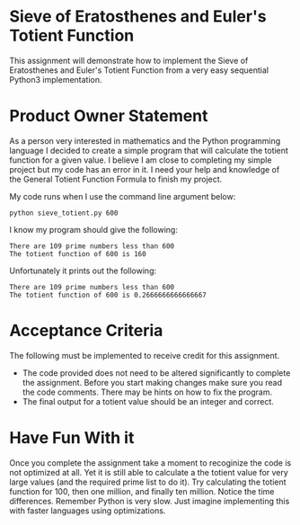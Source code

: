 # Sieve of Eratosthenes and Euler's Totient Function
This assignment will demonstrate how to implement the Sieve of Eratosthenes and Euler's Totient Function from a very easy sequential Python3 implementation.  

# Product Owner Statement
As a person very interested in mathematics and the Python programming language I decided to create a simple program that will calculate the totient function for a given value. I believe I am close to completing my simple project but my code has an error in it.  I need your help and knowledge of the General Totient Function Formula to finish my project.

My code runs when I use the command line argument below:
```
python sieve_totient.py 600
```
I know my program should give the following:
```
There are 109 prime numbers less than 600
The totient function of 600 is 160
```
Unfortunately it prints out the following:
```
There are 109 prime numbers less than 600
The totient function of 600 is 0.2666666666666667
```

# Acceptance Criteria
The following must be implemented to receive credit for this assignment.

-  The code provided does not need to be altered significantly to complete the assignment. Before you start making changes make sure you read the code comments.  There may be hints on how to fix the program.
-  The final output for a totient value should be an integer and correct.

# Have Fun With it
Once you complete the assignment take a moment to recoginize the code is not optimized at all.  Yet it is still able to calculate a the totient value for very large values (and the required prime list to do it).  Try calculating the totient function for 100, then one million, and finally ten million.  Notice the time differences. Remember Python is very slow.  Just imagine implementing this with faster languages using optimizations.